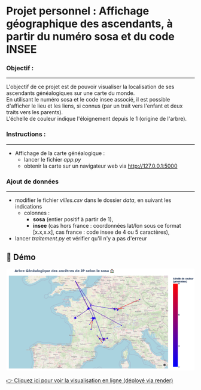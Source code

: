 # Projet personnel : Affichage géographique des ascendants, à partir du numéro sosa et du code INSEE

### Objectif :
---
L'objectif de ce projet est de pouvoir visualiser la localisation de ses ascendants généalogiques sur une carte du monde.  
En utilisant le numéro sosa et le code insee associé, il est possible d'afficher le lieu et les liens, si connus (par un trait vers l'enfant et deux traits vers les parents).  
L'échelle de couleur indique l'éloignement depuis le 1 (origine de l'arbre).  

### Instructions :
---
- Affichage de la carte généalogique :
    - lancer le fichier *app.py*
    - obtenir la carte sur un navigateur web via http://127.0.0.1:5000

### Ajout de données
---
- modifier le fichier *villes.csv* dans le dossier *data*, en suivant les indications
    - colonnes : 
        - **sosa** (entier positif à partir de 1), 
        - **insee** (cas hors france : coordonnées lat/lon sous ce format [x.x,x.x], cas france : code insee de 4 ou 5 caractères), 
- lancer *traitement.py* et vérifier qu'il n'y a pas d'erreur

## 🔗 Démo

![Visualisation de la carte des ascendants généalogique](image.png)

[👉 Cliquez ici pour voir la visualisation en ligne (déployé via render)](https://carte-genealogique-2.onrender.com/)
